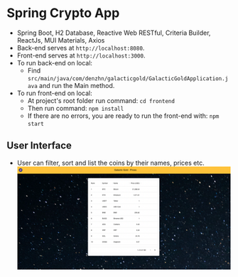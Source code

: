 # Spring Crypto App

- Spring Boot, H2 Database, Reactive Web RESTful, Criteria Builder, ReactJs, MUI Materials, Axios
- Back-end serves at `http://localhost:8080`.
- Front-end serves at `http://localhost:3000`.
- To run back-end on local:
    - Find `src/main/java/com/denzhn/galacticgold/GalacticGoldApplication.java` and run the Main method.
- To run front-end on local:
    - At project's root folder run command: `cd frontend`
    - Then run command: `npm install`
    - If there are no errors, you are ready to run the front-end with: `npm start`

## User Interface

- User can filter, sort and list the coins by their names, prices etc.
![Interface](interface.png)


